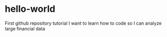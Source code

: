 # hello-world
First github repository tutorial
I want to learn how to code so I can analyze large financial data
